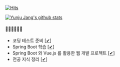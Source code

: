[![Hits](https://hits.seeyoufarm.com/api/count/incr/badge.svg?url=https%3A%2F%2Fgithub.com%2Fo3o-ovo3)](https://hits.seeyoufarm.com)

[![Yunju Jang's github stats](https://github-readme-stats.vercel.app/api?username=o3o-ovo3)](https://github.com/anuraghazra/github-readme-stats)

#### 🏃‍♀️🏃‍♀️🏃‍♀️ 
- 코딩 테스트 준비 [[✔]](https://github.com/o3o-ovo3/Algorithm-Practice)
- Spring Boot 학습 [[✔]](https://github.com/o3o-ovo3/Learn-Spring)
- Spring Boot 와 Vue.js 를 활용한 웹 개발 프로젝트 [[✔]](https://github.com/o3o-ovo3/example-spring)
- 전공 지식 정리 [[✔]](https://github.com/o3o-ovo3/Tech-Log)
<!--
**o3o-ovo3/o3o-ovo3** is a ✨ _special_ ✨ repository because its `README.md` (this file) appears on your GitHub profile.

Here are some ideas to get you started:

- 🔭 I’m currently working on ...
- 👯 I’m looking to collaborate on ...
- 🤔 I’m looking for help with ...
- 💬 Ask me about ...
- 📫 How to reach me: ...
- 😄 Pronouns: ...
- ⚡ Fun fact: ...
-->
